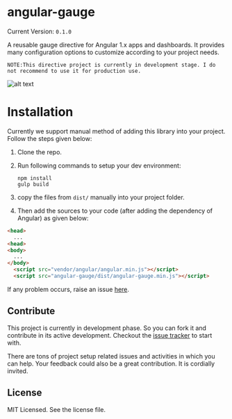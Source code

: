 # angular-gauge

Current Version: `0.1.0`

A reusable gauge directive for Angular 1.x apps and dashboards. It provides many configuration options to customize according to your project needs.

```
NOTE:This directive project is currently in development stage. I do not recommend to use it for production use.
```

![alt text](https://raw.githubusercontent.com/ashish-chopra/angular-gauge/master/examples/examples.png)

# Installation

Currently we support manual method of adding this library into your project. Follow the steps given below:

1. Clone the repo.
2. Run following commands to setup your dev environment:

    ```
    npm install
    gulp build
    ```      
3. copy the files from `dist/` manually into your project folder.

4.  Then add the sources to your code (after adding the dependency of Angular) as given below:

```html
<head>
  ...
<head>
<body>
  ...
</body>
  <script src="vendor/angular/angular.min.js"></script>
  <script src="angular-gauge/dist/angular-gauge.min.js"></script>
```

If any problem occurs, raise an issue [here](https://github.com/ashish-chopra/angular-gauge/issues).


Contribute
-----------------
This project is currently in development phase. So you can fork it and contribute in its active development. Checkout the [issue tracker](https://github.com/ashish-chopra/angular-gauge/issues) to start with.

There are tons of project setup related issues and activities in which you can help.
Your feedback could also be a great contribution. It is cordially invited.


License
---------
MIT Licensed. See the license file.

